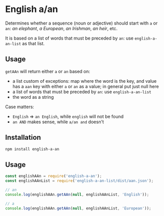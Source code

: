 <!--
Copyright 2019 Ludan Stoecklé
SPDX-License-Identifier: CC-BY-4.0
-->
# English a/an

Determines whether a sequence (noun or adjective) should start with `a` or `an`: _an elephant_, _a European_, _an Irishman_, _an heir_, etc.

It is based on a list of words that must be preceded by `an`: use `english-a-an-list` as that list.


## Usage

`getAAn` will return either `a` or `an` based on:
- a list custom of exceptions: map where the word is the key, and value has a `aan` key with either `a` or `an` as a value; in general put just null here
- a list of words that must be preceded by `an`: use `english-a-an-list`
- the word as a string

Case matters:
- `English` => `an English`, while `english` will not be found
- `an AND` makes sense, while `a/an and` doesn't

## Installation 
```sh
npm install english-a-an
```

## Usage

```javascript
const englishAAn = require('english-a-an');
const englishAAnList = require('english-a-an-list/dist/aan.json');

// an
console.log(englishAAn.getAAn(null, englishAAnList, 'English'));

// a
console.log(englishAAn.getAAn(null, englishAAnList, 'European'));
```

